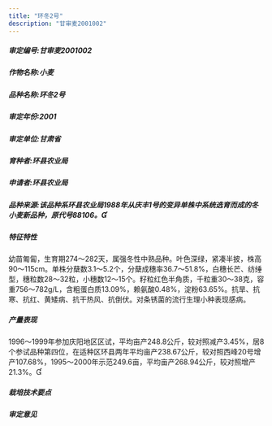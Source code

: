 ```yaml
---
title: "环冬2号"
description: "甘审麦2001002"
---
```

##### 审定编号:甘审麦2001002

##### 作物名称:小麦

##### 品种名称:环冬2号

##### 审定年份:2001

##### 审定单位:甘肃省

##### 育种者:环县农业局

##### 申请者:环县农业局

##### 品种来源:该品种系环县农业局1988年从庆丰1号的变异单株中系统选育而成的冬小麦新品种，原代号88106。

##### 特征特性
幼苗匍匐，生育期274～282天，属强冬性中熟品种。叶色深绿，紧凑半披，株高90～115cm。单株分蘖数3.1～5.2个，分蘖成穗率36.7～51.8%，白穗长芒、纺缍型，穗粒数28～32粒，小穗数12～15个。籽粒红色半角质，千粒重30～38克，容重756～782g/L，含粗蛋白质13.09%，赖氨酸0.48%，淀粉63.65%。抗旱、抗寒、抗红、黄矮病、抗干热风、抗倒伏。对条锈菌的流行生理小种表现感病。

##### 产量表现
1996～1999年参加庆阳地区区试，平均亩产248.8公斤，较对照减产3.45%，居8个参试品种第四位，在适种区环县两年平均亩产238.67公斤，较对照西峰20号增产107.68%，1995～2000年示范249.6亩，平均亩产268.94公斤，较对照增产21.3%。

##### 栽培技术要点


##### 审定意见

